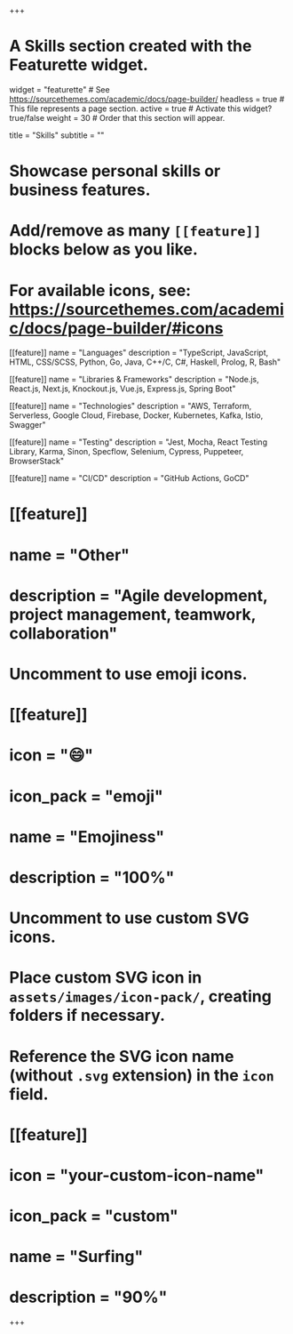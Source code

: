 +++
# A Skills section created with the Featurette widget.
widget = "featurette"  # See https://sourcethemes.com/academic/docs/page-builder/
headless = true  # This file represents a page section.
active = true  # Activate this widget? true/false
weight = 30  # Order that this section will appear.

title = "Skills"
subtitle = ""

# Showcase personal skills or business features.
# 
# Add/remove as many `[[feature]]` blocks below as you like.
# 
# For available icons, see: https://sourcethemes.com/academic/docs/page-builder/#icons


[[feature]]
  name = "Languages"
  description = "TypeScript, JavaScript, HTML, CSS/SCSS, Python, Go, Java, C++/C, C#, Haskell, Prolog, R, Bash"

[[feature]]
  name = "Libraries & Frameworks"
  description = "Node.js, React.js, Next.js, Knockout.js, Vue.js, Express.js, Spring Boot"

[[feature]]
  name = "Technologies"
  description = "AWS, Terraform, Serverless, Google Cloud, Firebase, Docker, Kubernetes, Kafka, Istio, Swagger"

[[feature]]
  name = "Testing"
  description = "Jest, Mocha, React Testing Library, Karma, Sinon, Specflow, Selenium, Cypress, Puppeteer, BrowserStack"

[[feature]]
  name = "CI/CD"
  description = "GitHub Actions, GoCD"

# [[feature]]
#  name = "Other"
#  description = "Agile development, project management, teamwork, collaboration"

# Uncomment to use emoji icons.
# [[feature]]
#  icon = ":smile:"
#  icon_pack = "emoji"
#  name = "Emojiness"
#  description = "100%"  

# Uncomment to use custom SVG icons.
# Place custom SVG icon in `assets/images/icon-pack/`, creating folders if necessary.
# Reference the SVG icon name (without `.svg` extension) in the `icon` field.
# [[feature]]
#  icon = "your-custom-icon-name"
#  icon_pack = "custom"
#  name = "Surfing"
#  description = "90%"

+++
